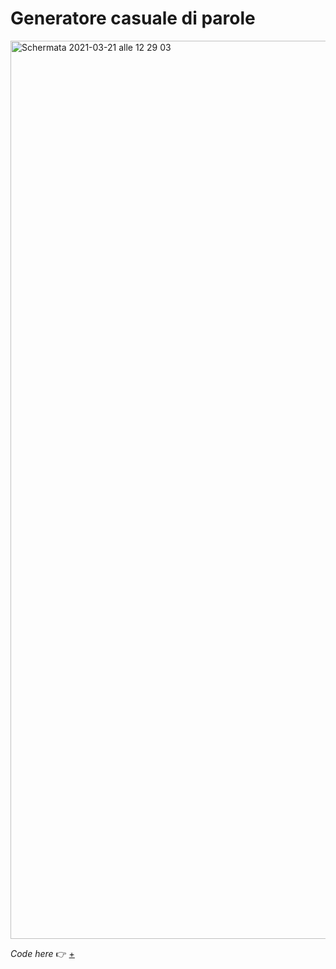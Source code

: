 # Generatore casuale di parole

<img width="1437" alt="Schermata 2021-03-21 alle 12 29 03" src="https://user-images.githubusercontent.com/76476647/111903373-4b41a500-8a42-11eb-9b53-2ed42724fe33.png">

_Code here_ :point_right: [+](https://editor.p5js.org/Lucilla/full/UyXqNXNLw)
